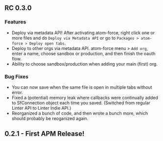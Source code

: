 ## RC 0.3.0
### Features
* Deploy via metadata API! After activating atom-force, right click one or more files and do `Deploy via Metadata API` or go to `Packages > atom-force > Deploy open tabs`.
* Deploy to other orgs via metadata API. atom-force menu > `Add org`, enter a name, choose sandbox or production, and then finish the oauth flow.
* Ability to choose sandbox/production when adding your main (first) org.


### Bug Fixes
* You can now save when the same file is open in multiple tabs without error.
* Fixed a (potential) memory leak where callbacks were continually added to SfConnection object each time you saved. (Switched from regular Linter API to Linter Indie API.)
* Reorganized a bunch of code, and then wrote a bunch more, which should probably be reoganized again.

## 0.2.1 - First APM Release!
